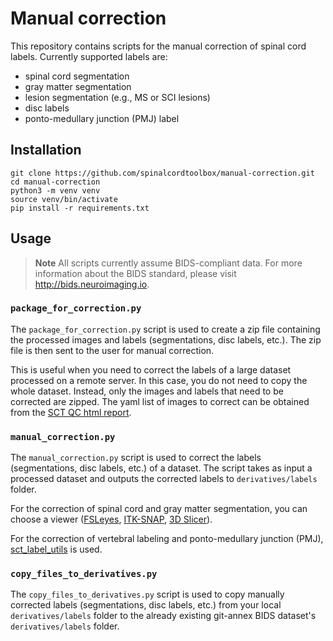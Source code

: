 # Manual correction

This repository contains scripts for the manual correction of spinal cord labels. Currently supported labels are: 
- spinal cord segmentation
- gray matter segmentation
- lesion segmentation (e.g., MS or SCI lesions)
- disc labels
- ponto-medullary junction (PMJ) label

## Installation

```console
git clone https://github.com/spinalcordtoolbox/manual-correction.git
cd manual-correction
python3 -m venv venv
source venv/bin/activate
pip install -r requirements.txt
```

## Usage

> **Note** All scripts currently assume BIDS-compliant data. For more information about the BIDS standard, please visit http://bids.neuroimaging.io.

### `package_for_correction.py`

The `package_for_correction.py` script is used to create a zip file containing the processed images and labels 
(segmentations, disc labels, etc.). The zip file is then sent to the user for manual correction.

This is useful when you need to correct the labels of a large dataset processed on a remote server. In this case, you do
not need to copy the whole dataset. Instead, only the images and labels that need to be corrected are zipped. The yaml 
list of images to correct can be obtained from the [SCT QC html report](https://spinalcordtoolbox.com/overview/concepts/inspecting-results-qc-fsleyes.html#how-do-i-use-the-qc-report).

### `manual_correction.py`

The `manual_correction.py` script is used to correct the labels (segmentations, disc labels, etc.) of a dataset. 
The script takes as input a processed dataset and outputs the corrected labels to `derivatives/labels` folder.

For the correction of spinal cord and gray matter segmentation, you can choose a viewer ([FSLeyes](https://open.win.ox.ac.uk/pages/fsl/fsleyes/fsleyes/userdoc/#), [ITK-SNAP](http://www.itksnap.org/pmwiki/pmwiki.php), [3D Slicer](https://www.slicer.org)).

For the correction of vertebral labeling and ponto-medullary junction (PMJ), [sct_label_utils](https://github.com/spinalcordtoolbox/spinalcordtoolbox/blob/master/spinalcordtoolbox/scripts/sct_label_utils.py) is used.

### `copy_files_to_derivatives.py`

The `copy_files_to_derivatives.py` script is used to copy manually corrected labels (segmentations, disc labels, etc.) 
from your local `derivatives/labels` folder to the already existing git-annex BIDS dataset's `derivatives/labels` folder.
